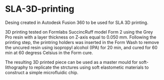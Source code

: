 # SLA-3D-printing
Desing created in Autodesk Fusion 360 to be used for SLA 3D printing.

3D printing tested on Formlabs SuccincRuff model Form 2 using the Grey Pro resin with a layer thickness on Z-axis equal to 0.050 mm. 
Following the printing step, the printring holders was inserted in the Form Wash to remove the uncured resin using isopropyl alcohol (IPA) for 20 min, and cured for 60 min at 60 degress Celsius in the Form cure. 

The resulting 3D printed piece can be used as a master mould for soft-lithography to replicate the strctures using soft elastometic materials to construct a simple microfluidic chip.


